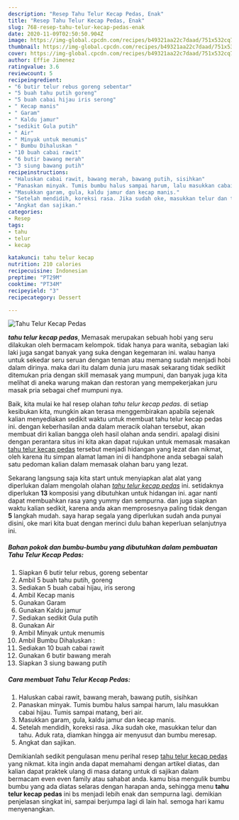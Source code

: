 ```yaml
---
description: "Resep Tahu Telur Kecap Pedas, Enak"
title: "Resep Tahu Telur Kecap Pedas, Enak"
slug: 768-resep-tahu-telur-kecap-pedas-enak
date: 2020-11-09T02:50:50.904Z
image: https://img-global.cpcdn.com/recipes/b49321aa22c7daad/751x532cq70/tahu-telur-kecap-pedas-foto-resep-utama.jpg
thumbnail: https://img-global.cpcdn.com/recipes/b49321aa22c7daad/751x532cq70/tahu-telur-kecap-pedas-foto-resep-utama.jpg
cover: https://img-global.cpcdn.com/recipes/b49321aa22c7daad/751x532cq70/tahu-telur-kecap-pedas-foto-resep-utama.jpg
author: Effie Jimenez
ratingvalue: 3.6
reviewcount: 5
recipeingredient:
- "6 butir telur rebus goreng sebentar"
- "5 buah tahu putih goreng"
- "5 buah cabai hijau iris serong"
- " Kecap manis"
- " Garam"
- " Kaldu jamur"
- "sedikit Gula putih"
- " Air"
- " Minyak untuk menumis"
- " Bumbu Dihaluskan "
- "10 buah cabai rawit"
- "6 butir bawang merah"
- "3 siung bawang putih"
recipeinstructions:
- "Haluskan cabai rawit, bawang merah, bawang putih, sisihkan"
- "Panaskan minyak. Tumis bumbu halus sampai harum, lalu masukkan cabai hijau. Tumis sampai matang, beri air."
- "Masukkan garam, gula, kaldu jamur dan kecap manis."
- "Setelah mendidih, koreksi rasa. Jika sudah oke, masukkan telur dan tahu. Aduk rata, diamkan hingga air menyusut dan bumbu meresap."
- "Angkat dan sajikan."
categories:
- Resep
tags:
- tahu
- telur
- kecap

katakunci: tahu telur kecap 
nutrition: 210 calories
recipecuisine: Indonesian
preptime: "PT29M"
cooktime: "PT34M"
recipeyield: "3"
recipecategory: Dessert

---
```



![Tahu Telur Kecap Pedas](https://img-global.cpcdn.com/recipes/b49321aa22c7daad/751x532cq70/tahu-telur-kecap-pedas-foto-resep-utama.jpg)

<b><i>tahu telur kecap pedas</i></b>, Memasak merupakan sebuah hobi yang seru dilakukan oleh bermacam kelompok. tidak hanya para wanita, sebagian laki laki juga sangat banyak yang suka dengan kegemaran ini. walau hanya untuk sekedar seru seruan dengan teman atau memang sudah menjadi hobi dalam dirinya. maka dari itu dalam dunia juru masak sekarang tidak sedikit ditemukan pria dengan skill memasak yang mumpuni, dan banyak juga kita melihat di aneka warung makan dan restoran yang mempekerjakan juru masak pria sebagai chef mumpuni nya.



Baik, kita mulai ke hal resep olahan <i>tahu telur kecap pedas</i>. di setiap kesibukan kita, mungkin akan terasa menggembirakan apabila sejenak kalian menyediakan sedikit waktu untuk membuat tahu telur kecap pedas ini. dengan keberhasilan anda dalam meracik olahan tersebut, akan membuat diri kalian bangga oleh hasil olahan anda sendiri. apalagi disini dengan perantara situs ini kita akan dapat rujukan untuk memasak masakan <u>tahu telur kecap pedas</u> tersebut menjadi hidangan yang lezat dan nikmat, oleh karena itu simpan alamat laman ini di handphone anda sebagai salah satu pedoman kalian dalam memasak olahan baru yang lezat.


Sekarang langsung saja kita start untuk menyiapkan alat alat yang diperlukan dalam mengolah olahan <u><i>tahu telur kecap pedas</i></u> ini. setidaknya diperlukan <b>13</b> komposisi yang dibutuhkan untuk hidangan ini. agar nanti dapat membuahkan rasa yang yummy dan sempurna. dan juga siapkan waktu kalian sedikit, karena anda akan memprosesnya paling tidak dengan <b>5</b> langkah mudah. saya harap segala yang diperlukan sudah anda punyai disini, oke mari kita buat dengan merinci dulu bahan keperluan selanjutnya ini.

<!--inarticleads1-->

##### Bahan pokok dan bumbu-bumbu yang dibutuhkan dalam pembuatan Tahu Telur Kecap Pedas:

1. Siapkan 6 butir telur rebus, goreng sebentar
1. Ambil 5 buah tahu putih, goreng
1. Sediakan 5 buah cabai hijau, iris serong
1. Ambil  Kecap manis
1. Gunakan  Garam
1. Gunakan  Kaldu jamur
1. Sediakan sedikit Gula putih
1. Gunakan  Air
1. Ambil  Minyak untuk menumis
1. Ambil  Bumbu Dihaluskan :
1. Sediakan 10 buah cabai rawit
1. Gunakan 6 butir bawang merah
1. Siapkan 3 siung bawang putih




<!--inarticleads2-->

##### Cara membuat Tahu Telur Kecap Pedas:

1. Haluskan cabai rawit, bawang merah, bawang putih, sisihkan
1. Panaskan minyak. Tumis bumbu halus sampai harum, lalu masukkan cabai hijau. Tumis sampai matang, beri air.
1. Masukkan garam, gula, kaldu jamur dan kecap manis.
1. Setelah mendidih, koreksi rasa. Jika sudah oke, masukkan telur dan tahu. Aduk rata, diamkan hingga air menyusut dan bumbu meresap.
1. Angkat dan sajikan.




Demikianlah sedikit pengulasan menu perihal resep <u>tahu telur kecap pedas</u> yang nikmat. kita ingin anda dapat memahami dengan artikel diatas, dan kalian dapat praktek ulang di masa datang untuk di sajikan dalam bermacam even even family atau sahabat anda. kamu bisa mengulik bumbu bumbu yang ada diatas selaras dengan harapan anda, sehingga menu <b>tahu telur kecap pedas</b> ini bs menjadi lebih enak dan sempurna lagi. demikian penjelasan singkat ini, sampai berjumpa lagi di lain hal. semoga hari kamu menyenangkan.
